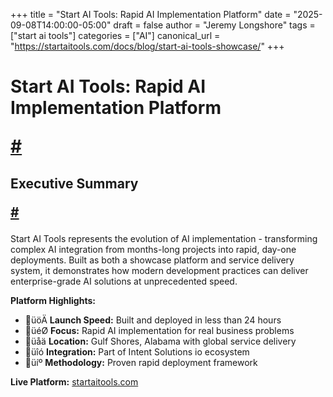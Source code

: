 +++
title = "Start AI Tools: Rapid AI Implementation Platform"
date = "2025-09-08T14:00:00-05:00"
draft = false
author = "Jeremy Longshore"
tags = ["start ai tools"]
categories = ["AI"]
canonical_url = "https://startaitools.com/docs/blog/start-ai-tools-showcase/"
+++

<h1 id="start-ai-tools-rapid-ai-implementation-platform">
 Start AI Tools: Rapid AI Implementation Platform
 
 <a class="anchor" href="#start-ai-tools-rapid-ai-implementation-platform">#</a>
</h1>
<h2 id="executive-summary">
 Executive Summary
 
 <a class="anchor" href="#executive-summary">#</a>
</h2>
<p>Start AI Tools represents the evolution of AI implementation - transforming complex AI integration from months-long projects into rapid, day-one deployments. Built as both a showcase platform and service delivery system, it demonstrates how modern development practices can deliver enterprise-grade AI solutions at unprecedented speed.</p>
<p><strong>Platform Highlights:</strong></p>
<ul>
<li>üöÄ <strong>Launch Speed:</strong> Built and deployed in less than 24 hours</li>
<li>üéØ <strong>Focus:</strong> Rapid AI implementation for real business problems</li>
<li>üåä <strong>Location:</strong> Gulf Shores, Alabama with global service delivery</li>
<li>üîó <strong>Integration:</strong> Part of Intent Solutions io ecosystem</li>
<li>üíº <strong>Methodology:</strong> Proven rapid deployment framework</li>
</ul>
<p><strong>Live Platform:</strong> <a href="https://startaitools.com">startaitools.com</a></p>
